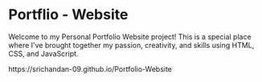 <h1>Portflio - Website</h1>
<p>Welcome to my Personal Portfolio Website project! This is a special place where I've brought together my passion, creativity, and skills using HTML, CSS, and JavaScript.</p>

<p>https://srichandan-09.github.io/Portfolio-Website</p>
